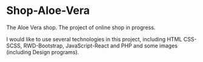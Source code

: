 # Shop-Aloe-Vera

The Aloe Vera shop.
The project of online shop in progress.

I would like to use several technologies in this project, including HTML CSS-SCSS, RWD-Bootstrap, JavaScript-React and PHP and some images (including Design programs).
